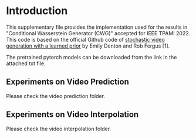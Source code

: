 # Introduction
This supplementary file provides the implementation used for the results in "Conditional Wasserstein Generator (CWG)" accepted for IEEE TPAMI 2022. This code is based on the official Github code of [stochastic video generation with a learned prior](https://arxiv.org/abs/1802.07687) by Emily Denton and Rob Fergus [1].

The pretrained pytorch models can be downloaded from the link in the attached txt file.

## Experiments on Video Prediction
Please check the video prediction folder.

## Experiments on Video Interpolation
Please check the video interpolation folder.
